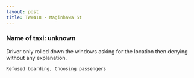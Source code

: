 ```yaml
---
layout: post
title: TWW418 - Maginhawa St
---
```


### Name of taxi: unknown

Driver only rolled down the windows asking for the location then denying without any explanation. 

```Refused boarding, Choosing passengers```
